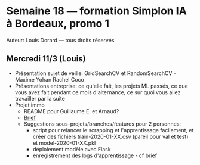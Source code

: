 # Semaine 18 — formation Simplon IA à Bordeaux, promo 1

Auteur: Louis Dorard — tous droits réservés

## Mercredi 11/3 (Louis)

* Présentation sujet de veille: GridSearchCV et RandomSearchCV - Maxime Yohan Rachel Coco
* Présentations entreprise: ce qu'elle fait, les projets ML passés, ce que vous avez fait pendant ce mois d'alternance, ce sur quoi vous allez travailler par la suite
* Projet immo
  * README pour Guillaume E. et Arnaud?
  * [Brief](https://gist.github.com/louisdorard/88e09b8fdc4be81c27cde6e1b9bb9f61)
  * Suggestions sous-projets/branches/features pour 2 personnes:
    * script pour relancer le scrapping et l'apprentissage facilement, et créer des fichiers train-2020-01-XX.csv (pareil pour val et test) et model-2020-01-XX.pkl
    * déploiement modèle avec Flask
    * enregistrement des logs d'apprentissage - cf brief
